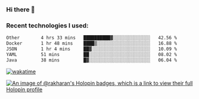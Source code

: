 ### Hi there 👋

### Recent technologies I used:
<!--START_SECTION:waka-->

```txt
Other        4 hrs 33 mins   ██████████▓░░░░░░░░░░░░░░   42.56 %
Docker       1 hr 48 mins    ████▒░░░░░░░░░░░░░░░░░░░░   16.88 %
JSON         1 hr 4 mins     ██▓░░░░░░░░░░░░░░░░░░░░░░   10.09 %
YAML         51 mins         ██░░░░░░░░░░░░░░░░░░░░░░░   08.02 %
Java         38 mins         █▓░░░░░░░░░░░░░░░░░░░░░░░   06.04 %
```

<!--END_SECTION:waka-->
[![wakatime](https://wakatime.com/badge/user/fe50d444-0cee-4d14-a0b3-b9e8509eb4d0.svg)](https://wakatime.com/@fe50d444-0cee-4d14-a0b3-b9e8509eb4d0)

[![An image of @rakharan's Holopin badges, which is a link to view their full Holopin profile](https://holopin.me/rakharan)](https://holopin.io/@rakharan)
